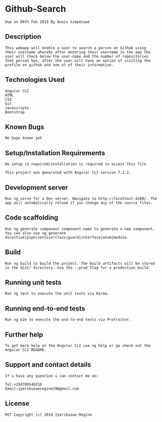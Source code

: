 
# Github-Search
    Due on 06th Feb 2019 By Anais Simpenzwe
## Description
    This webapp will enable a user to search a person on Github using their username whereby after entering their username in the app the user will check below the user-name and the number of repositories that person has, after the user will have an option of visiting the profile on github and see al of their information.

## Technologies Used
    Angular CLI
    HTML
    CSS
    Git
    Javascripts
    Bootstrap
## Known Bugs
    No bugs known yet

## Setup/Installation Requirements
    No setup is required/installation is required to access this file

    This project was generated with Angular CLI version 7.2.2.

## Development server
    Run ng serve for a dev server. Navigate to http://localhost:4200/. The app will automatically reload if you change any of the source files.

## Code scaffolding
    Run ng generate component component-name to generate a new component. You can also use ng generate directive|pipe|service|class|guard|interface|enum|module.

## Build
    Run ng build to build the project. The build artifacts will be stored in the dist/ directory. Use the --prod flag for a production build.

## Running unit tests
    Run ng test to execute the unit tests via Karma.

## Running end-to-end tests
    Run ng e2e to execute the end-to-end tests via Protractor.

## Further help
    To get more help on the Angular CLI use ng help or go check out the Angular CLI README.

## Support and contact details
    If u have any question u can contact me on:

    Tel:+250789140216
    Email:iyerikuzweregine19@gmail.com
## License
    MIT Copyright (c) 2019 Iyerikuzwe Regine
